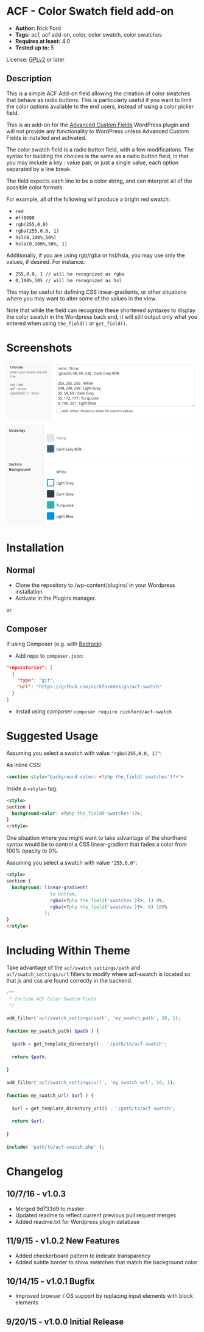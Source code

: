 ACF - Color Swatch field add-on
===

* **Author:** Nick Ford
* **Tags:** acf, acf add-on, color, color swatch, color swatches
* **Requires at least:** 4.0
* **Tested up to:** 5

License: [GPLv2](http://www.gnu.org/licenses/gpl-2.0.html) or later

Description
---

This is a simple ACF Add-on field allowing the creation of color swatches that behave as radio buttons. This is particularly useful if you want to limit the color options available to the end users, instead of using a color picker field.

This is an add-on for the [Advanced Custom Fields](http://wordpress.org/extend/plugins/advanced-custom-fields/)
WordPress plugin and will not provide any functionality to WordPress unless Advanced Custom Fields is installed and activated.

The color swatch field is a radio button field, with a few modifications. The syntax for building the choices is the same as a radio button field, in that you may include a key : value pair, or just a single value, each option separated by a line break.

The field expects each line to be a color string, and can interpret all of the possible color formats.

For example, all of the following will produce a bright red swatch:

* `red`
* `#ff0000`
* `rgb(255,0,0)`
* `rgba(255,0,0, 1)`
* `hsl(0,100%,50%)`
* `hsla(0,100%,50%, 1)`

Additionally, if you are using rgb/rgba or hsl/hsla, you may use only the values, if desired. For instance:

* `255,0,0, 1 // will be recognized as rgba`
* `0,100%,50% // will be recognized as hsl`

This may be useful for defining CSS linear-gradients, or other situations where you may want to alter some of the values in the view.

Note that while the field can recognize these shortened syntaxes to display the color swatch in the Wordpress back end, it will still output only what you entered when using `the_field()` or `get_field()`.

Screenshots
===

![Choices Field](/images/choices.png?raw=true)

![Color Swatches](/images/swatches.png?raw=true)

Installation
===

Normal
---
* Clone the repository to /wp-content/plugins/ in your Wordpress installation
* Activate in the Plugins manager.

or

Composer
---
If using Composer (e.g. with [Bedrock](https://roots.io/bedrock/))
* Add repo to `composer.json`:
```json
"repositories": [
  {
    "type": "git",
    "url": "https://github.com/nickforddesign/acf-swatch"
  }
]
```
* Install using composer `composer require nickford/acf-swatch`

Suggested Usage
===

Assuming you select a swatch with value `"rgba(255,0,0, 1)"`:

As inline CSS:

```html
<section style="background-color: <?php the_field('swatches')?>">
```

Inside a `<style>` tag:

```html
<style>
section {
  background-color: <?php the_field('swatches')?>;
}
</style>
```

One situation where you might want to take advantage of the shorthand syntax would be to control a CSS linear-gradient that fades a color from 100% opacity to 0%.

Assuming you select a swatch with value `"255,0,0"`:

```html
<style>
section {
  background: linear-gradient(
                to bottom,
                rgba(<?php the_field('swatches')?>, 1) 0%,
                rgba(<?php the_field('swatches')?>, 0) 100%
              );
}
</style>
```


Including Within Theme
===
Take advantage of the `acf/swatch_settings/path` and `acf/swatch_settings/url` filters to modify where acf-swatch is located so that js and css are found correctly in the backend.

```PHP
/**
 * Include ACF Color Swatch Field
 */

add_filter('acf/swatch_settings/path', 'my_swatch_path', 10, 1);

function my_swatch_path( $path ) {
  
  $path = get_template_directory() . '/path/to/acf-swatch';
  
  return $path;
  
}

add_filter('acf/swatch_settings/url', 'my_swatch_url', 10, 1);

function my_swatch_url( $url ) {
  
  $url = get_template_directory_uri() . '/path/to/acf-swatch';
  
  return $url;
  
}

include( 'path/to/acf-swatch.php' );
```

Changelog
===

10/7/16 - v1.0.3 
---
* Merged 9d733d9 to master
* Updated readme to reflect current previous pull request merges
* Added readme.txt for Wordpress plugin database

11/9/15 - v1.0.2 New Features
---
* Added checkerboard pattern to indicate transparency
* Added subtle border to show swatches that match the background color

10/14/15 - v1.0.1 Bugfix
---
* Improved browser / OS support by replacing input elements with block elements

9/20/15 - v1.0.0 Initial Release
---
